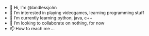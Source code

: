 - 👋 Hi, I’m @landlessjohn
- 👀 I’m interested in playing videogames, learning programming stuff
- 🌱 I’m currently learning python, java, c++
- 💞️ I’m looking to collaborate on nothing, for now
- 📫 How to reach me ...

<!---
KingJohnUno/KingJohnUno is a ✨ special ✨ repository because its `README.md` (this file) appears on your GitHub profile.
You can click the Preview link to take a look at your changes.
--->

